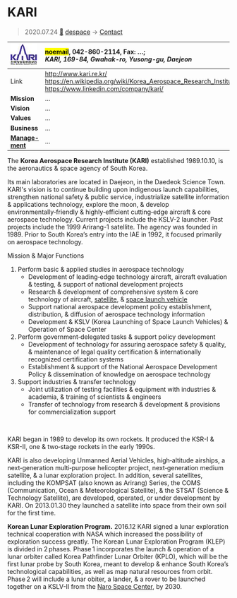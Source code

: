 # KARI
> 2020.07.24 [🚀](../index/index.md) [despace](index.md) → [Contact](contact.md)

|[![](f/contact/k/kari_logo1_thumb.jpg)](f/contact/k/kari_logo1.png)|<mark>noemail</mark>, 042-860-2114, Fax: …;<br> *KARI, 169-84, Gwahak-ro, Yusong-gu, Daejeon*|
|:--|:--|
|Link|<http://www.kari.re.kr/><br> <https://en.wikipedia.org/wiki/Korea_Aerospace_Research_Institute><br> <https://www.linkedin.com/company/kari/>|
|**Mission**|…|
|**Vision**|…|
|**Values**|…|
|**Business**|…|
|**[Manage-<br>ment](mgmt.md)**|…|

The **Korea Aerospace Research Institute (KARI)** established 1989.10.10, is the aeronautics & space agency of South Korea.

Its main laboratories are located in Daejeon, in the Daedeok Science Town. KARI's vision is to continue building upon indigenous launch capabilities, strengthen national safety & public service, industrialize satellite information & applications technology, explore the moon, & develop environmentally‑friendly & highly‑efficient cutting‑edge aircraft & core aerospace technology. Current projects include the KSLV-2 launcher. Past projects include the 1999 Arirang-1 satellite. The agency was founded in 1989. Prior to South Korea’s entry into the IAE in 1992, it focused primarily on aerospace technology.

Mission & Major Functions

   1. Perform basic & applied studies in aerospace technology
      - Development of leading‑edge technology aircraft, aircraft evaluation & testing, & support of national development projects
      - Research & development of comprehensive system & core technology of aircraft, [satellite](sc.md), & [space launch vehicle](lv.md)
      - Support national aerospace development policy establishment, distribution, & diffusion of aerospace technology information
      - Development & KSLV (Korea Launching of Space Launch Vehicles) & Operation of Space Center
   1. Perform government‑delegated tasks & support policy development
      - Development of technology for assuring aerospace safety & quality, & maintenance of legal quality certification & internationally recognized certification systems
      - Establishment & support of the National Aerospace Development Policy & dissemination of knowledge on aerospace technology
   1. Support industries & transfer technology
      - Joint utilization of testing facilities & equipment with industries & academia, & training of scientists & engineers
      - Transfer of technology from research & development & provisions for commercialization support

<p style="page-break-after:always"> </p>

KARI began in 1989 to develop its own rockets. It produced the KSR-I & KSR-II, one & two‑stage rockets in the early 1990s.

KARI is also developing Unmanned Aerial Vehicles, high‑altitude airships, a next‑generation multi‑purpose helicopter project, next‑generation medium satellite, & a lunar exploration project. In addition, several satellites, including the KOMPSAT (also known as Arirang) Series, the COMS (Communication, Ocean & Meteorological Satellite), & the STSAT (Science & Technology Satellite), are developed, operated, or under development by KARI. On 2013.01.30 they launched a satellite into space from their own soil for the first time.

**Korean Lunar Exploration Program.** 2016.12 KARI signed a lunar exploration technical cooperation with NASA which increased the possibility of exploration success greatly. The Korean Lunar Exploration Program (KLEP) is divided in 2 phases. Phase 1 incorporates the launch & operation of a lunar orbiter called Korea Pathfinder Lunar Orbiter (KPLO), which will be the first lunar probe by South Korea, meant to develop & enhance South Korea’s technological capabilities, as well as map natural resources from orbit. Phase 2 will include a lunar obiter, a lander, & a rover to be launched together on a KSLV-II from the [Naro Space Center](naro.md), by 2030.

